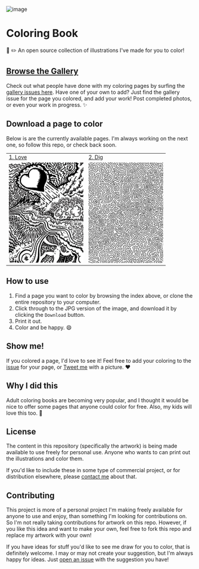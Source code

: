 ![image](https://cloud.githubusercontent.com/assets/1319791/16817150/55676fde-490f-11e6-8a74-545b4028f549.png)

# Coloring Book
:art: :pencil2: An open source collection of illustrations I've made for you to color!

## [Browse the Gallery](https://github.com/jglovier/coloring-book/issues?q=is%3Aissue+is%3Aopen+label%3Agallery)
Check out what people have done with my coloring pages by surfing the [gallery issues here](https://github.com/jglovier/coloring-book/issues?q=is%3Aissue+is%3Aopen+label%3Agallery). Have one of your own to add? Just find the gallery issue for the page you colored, and add your work! Post completed photos, or even your work in progress. :sparkles:

## Download a page to color

Below is are the currently available pages. I'm always working on the next one, so follow this repo, or check back soon.

|  |  |
|---|---|
| [1. Love](pages/1-love.jpg) | [2. Dig](pages/2-dig.jpb) | 3. (coming soon) |
| <img src="pages/1-love-thumbnail.jpg" width="200"> | <img src="pages/2-dig-thumbnail.jpg" width="200"> | |

## How to use

1. Find a page you want to color by browsing the index above, or clone the entire repository to your computer.
2. Click through to the JPG version of the image, and download it by clicking the `Download` button.
3. Print it out.
4. Color and be happy. :smile:

## Show me!

If you colored a page, I'd love to see it! Feel free to add your coloring to the [issue](issues) for your page, or [Tweet me](http://twitter.com/jglovier) with a picture. :heart:

## Why I did this

Adult coloring books are becoming very popular, and I thought it would be nice to offer some pages that anyone could color for free. Also, my kids will love this too. :tada:

## License

The content in this repository (specifically the artwork) is being made available to use freely for personal use. Anyone who wants to can print out the illustrations and color them.

If you'd like to include these in some type of commercial project, or for distribution elsewhere, please [contact me](jglovier+coloring-book@gmail.com) about that.

## Contributing

This project is more of a personal project I'm making freely available for anyone to use and enjoy, than something I'm looking for contributions on. So I'm not really taking contributions for artwork on this repo. However, if you like this idea and want to make your own, feel free to fork this repo and replace my artwork with your own!

If you have ideas for stuff you'd like to see me draw for you to color, that is definitely welcome. I may or may not create your suggestion, but I'm always happy for ideas. Just [open an issue](issues/new) with the suggestion you have!

